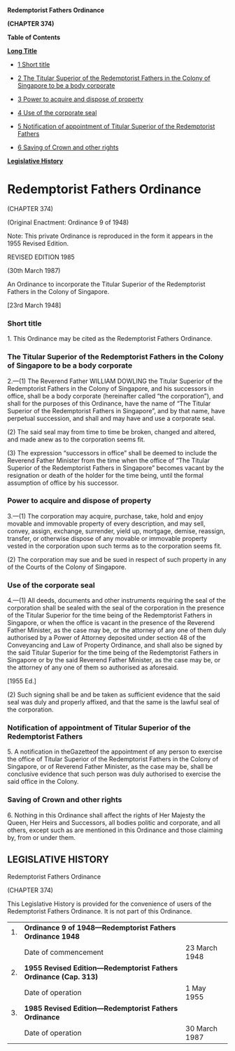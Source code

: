 **Redemptorist Fathers Ordinance**

**(CHAPTER 374)**

**Table of Contents**

[**Long Title**](#Redemptorist-Fathers-Ordinance)

- [1 Short title](#Short-title)

- [2 The Titular Superior of the Redemptorist Fathers in the Colony of Singapore to be a body corporate](#The-Titular-Superior-of-the-Redemptorist-Fathers-in-the-Colony-of-Singapore-to-be-a-body-corporate)

- [3 Power to acquire and dispose of property](#Power-to-acquire-and-dispose-of-property)

- [4 Use of the corporate seal](#Use-of-the-corporate-seal)

- [5 Notification of appointment of Titular Superior of the Redemptorist Fathers](#Notification-of-appointment-of-Titular-Superior-of-the-Redemptorist-Fathers)

- [6 Saving of Crown and other rights](#Saving-of-Crown-and-other-rights)

[**Legislative History**](#Legislative-History)

# Redemptorist Fathers Ordinance

(CHAPTER 374)

(Original Enactment: Ordinance 9 of 1948)

Note: This private Ordinance is reproduced in the form it appears in the 1955 Revised Edition.

REVISED EDITION 1985

(30th March 1987)

An Ordinance to incorporate the Titular Superior of the Redemptorist Fathers in the Colony of Singapore.

[23rd March 1948]

### Short title

1\. This Ordinance may be cited as the Redemptorist Fathers Ordinance.

### The Titular Superior of the Redemptorist Fathers in the Colony of Singapore to be a body corporate

2\.—(1) The Reverend Father WILLIAM DOWLING the Titular Superior of the Redemptorist Fathers in the Colony of Singapore, and his successors in office, shall be a body corporate (hereinafter called “the corporation”), and shall for the purposes of this Ordinance, have the name of “The Titular Superior of the Redemptorist Fathers in Singapore”, and by that name, have perpetual succession, and shall and may have and use a corporate seal.

(2) The said seal may from time to time be broken, changed and altered, and made anew as to the corporation seems fit.

(3) The expression “successors in office” shall be deemed to include the Reverend Father Minister from the time when the office of “The Titular Superior of the Redemptorist Fathers in Singapore” becomes vacant by the resignation or death of the holder for the time being, until the formal assumption of office by his successor.

### Power to acquire and dispose of property

3\.—(1) The corporation may acquire, purchase, take, hold and enjoy movable and immovable property of every description, and may sell, convey, assign, exchange, surrender, yield up, mortgage, demise, reassign, transfer, or otherwise dispose of any movable or immovable property vested in the corporation upon such terms as to the corporation seems fit.

(2) The corporation may sue and be sued in respect of such property in any of the Courts of the Colony of Singapore.

### Use of the corporate seal

4\.—(1) All deeds, documents and other instruments requiring the seal of the corporation shall be sealed with the seal of the corporation in the presence of the Titular Superior for the time being of the Redemptorist Fathers in Singapore, or when the office is vacant in the presence of the Reverend Father Minister, as the case may be, or the attorney of any one of them duly authorised by a Power of Attorney deposited under section 48 of the Conveyancing and Law of Property Ordinance, and shall also be signed by the said Titular Superior for the time being of the Redemptorist Fathers in Singapore or by the said Reverend Father Minister, as the case may be, or the attorney of any one of them so authorised as aforesaid.

[1955 Ed.]

(2) Such signing shall be and be taken as sufficient evidence that the said seal was duly and properly affixed, and that the same is the lawful seal of the corporation.

### Notification of appointment of Titular Superior of the Redemptorist Fathers

5\. A notification in theGazetteof the appointment of any person to exercise the office of Titular Superior of the Redemptorist Fathers in the Colony of Singapore, or of Reverend Father Minister, as the case may be, shall be conclusive evidence that such person was duly authorised to exercise the said office in the Colony.

### Saving of Crown and other rights

6\. Nothing in this Ordinance shall affect the rights of Her Majesty the Queen, Her Heirs and Successors, all bodies politic and corporate, and all others, except such as are mentioned in this Ordinance and those claiming by, from or under them.

## LEGISLATIVE HISTORY

Redemptorist Fathers Ordinance

(CHAPTER 374)

This Legislative History is provided for the convenience of users of the Redemptorist Fathers Ordinance. It is not part of this Ordinance.

||||
|:-|:-|:-|
|1.|**Ordinance 9 of 1948—Redemptorist Fathers Ordinance 1948**|
||Date of commencement|23 March 1948|
|2.|**1955 Revised Edition—Redemptorist Fathers Ordinance (Cap. 313)**|
||Date of operation|1 May 1955|
|3.|**1985 Revised Edition—Redemptorist Fathers Ordinance**|
||Date of operation|30 March 1987|
